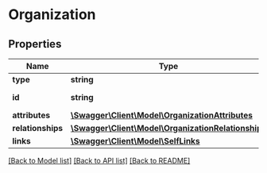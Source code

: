 # Organization

## Properties
Name | Type | Description | Notes
------------ | ------------- | ------------- | -------------
**type** | **string** |  | [optional] 
**id** | **string** | Organization&#x60;s ID | [optional] 
**attributes** | [**\Swagger\Client\Model\OrganizationAttributes**](OrganizationAttributes.md) |  | [optional] 
**relationships** | [**\Swagger\Client\Model\OrganizationRelationships**](OrganizationRelationships.md) |  | [optional] 
**links** | [**\Swagger\Client\Model\SelfLinks**](SelfLinks.md) |  | [optional] 

[[Back to Model list]](../README.md#documentation-for-models) [[Back to API list]](../README.md#documentation-for-api-endpoints) [[Back to README]](../README.md)


